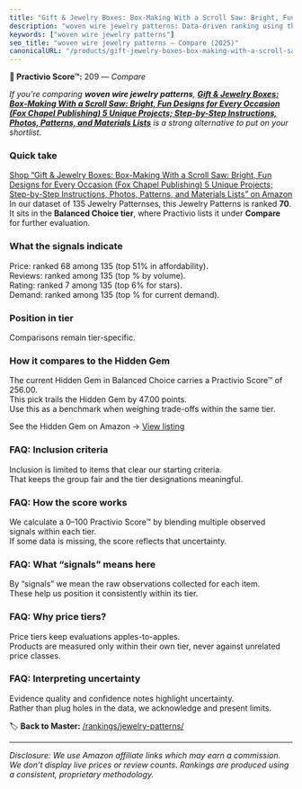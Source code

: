 ```yaml
---
title: "Gift & Jewelry Boxes: Box-Making With a Scroll Saw: Bright, Fun Designs for Every Occasion (Fox Chapel Publishing) 5 Unique Projects; Step-by-Step Instructions, Photos, Patterns, and Materials Lists"
description: "woven wire jewelry patterns: Data-driven ranking using the Practivio Score™. Positioned by quality, value, demand, findability, momentum."
keywords: ["woven wire jewelry patterns"]
seo_title: "woven wire jewelry patterns — Compare (2025)"
canonicalURL: "/products/gift-jewelry-boxes-box-making-with-a-scroll-saw-bright-fun-designs-for-every-occasion-fox-chapel-publishing-5-unique-projects-step-by-step-instructions-photos-patterns-and-materials-lists-1565239938/"
---
```


**🛒 Practivio Score™:** 209 — _Compare_


*If you're comparing **woven wire jewelry patterns**, **[Gift & Jewelry Boxes: Box-Making With a Scroll Saw: Bright, Fun Designs for Every Occasion (Fox Chapel Publishing) 5 Unique Projects; Step-by-Step Instructions, Photos, Patterns, and Materials Lists](https://www.amazon.com/dp/1565239938?tag=practivio-20)** is a strong alternative to put on your shortlist.*
### Quick take
[Shop “Gift & Jewelry Boxes: Box-Making With a Scroll Saw: Bright, Fun Designs for Every Occasion (Fox Chapel Publishing) 5 Unique Projects; Step-by-Step Instructions, Photos, Patterns, and Materials Lists” on Amazon](https://www.amazon.com/dp/1565239938?tag=practivio-20)
In our dataset of 135 Jewelry Patternses, this Jewelry Patterns is ranked **70**.  
It sits in the **Balanced Choice tier**, where Practivio lists it under **Compare** for further evaluation.

### What the signals indicate
Price: ranked 68 among 135 (top 51% in affordability).  
Reviews: ranked  among 135 (top % by volume).  
Rating: ranked 7 among 135 (top 6% for stars).  
Demand: ranked  among 135 (top % for current demand).

### Position in tier
Comparisons remain tier-specific.

### How it compares to the Hidden Gem
The current Hidden Gem in Balanced Choice carries a Practivio Score™ of 256.00.  
This pick trails the Hidden Gem by 47.00 points.  
Use this as a benchmark when weighing trade-offs within the same tier.  

See the Hidden Gem on Amazon → [View listing](https://www.amazon.com/dp/B00JTTF3KU?tag=practivio-20)

### FAQ: Inclusion criteria
Inclusion is limited to items that clear our starting criteria.  
That keeps the group fair and the tier designations meaningful.

### FAQ: How the score works
We calculate a 0–100 Practivio Score™ by blending multiple observed signals within each tier.  
If some data is missing, the score reflects that uncertainty.

### FAQ: What “signals” means here
By “signals” we mean the raw observations collected for each item.  
These help us position it consistently within its tier.

### FAQ: Why price tiers?
Price tiers keep evaluations apples-to-apples.  
Products are measured only within their own tier, never against unrelated price classes.

### FAQ: Interpreting uncertainty
Evidence quality and confidence notes highlight uncertainty.  
Rather than plug holes in the data, we acknowledge and present limits.

<!-- Missing template for Compare/CompareWithinPriceClass -->


🏷️ **Back to Master:** [/rankings/jewelry-patterns/](/rankings/jewelry-patterns/)

---
_Disclosure: We use Amazon affiliate links which may earn a commission. We don’t display live prices or review counts. Rankings are produced using a consistent, proprietary methodology._

